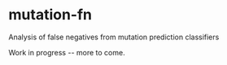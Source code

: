 # mutation-fn

Analysis of false negatives from mutation prediction classifiers

Work in progress -- more to come.
